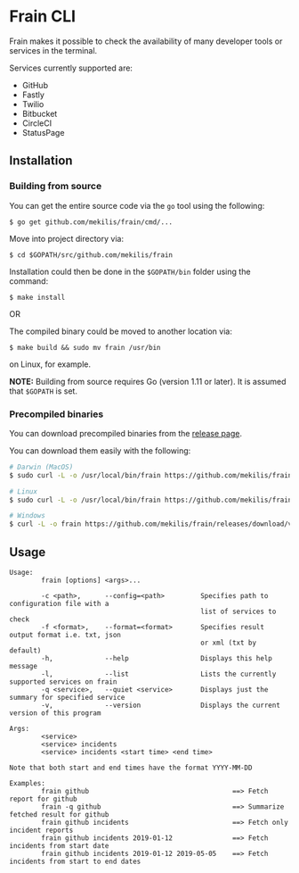 # Frain CLI

Frain makes it possible to check the availability of many developer tools or services in the terminal.

Services currently supported are:
* GitHub
* Fastly
* Twilio
* Bitbucket
* CircleCI
* StatusPage

## Installation

### Building from source
You can get the entire source code via the `go` tool using the following:

`$ go get github.com/mekilis/frain/cmd/...`

Move into project directory via:

`$ cd $GOPATH/src/github.com/mekilis/frain`

Installation could then be done in the `$GOPATH/bin` folder using the command:

`$ make install`

OR

The compiled binary could be moved to another location via:

`$ make build && sudo mv frain /usr/bin` 

on Linux, for example.

**NOTE:** Building from source requires Go (version 1.11 or later). It is assumed that `$GOPATH` is set.

### Precompiled binaries
You can download precompiled binaries from the [release page](https://github.com/mekilis/frain/releases).

You can download them easily with the following:

```bash
# Darwin (MacOS)
$ sudo curl -L -o /usr/local/bin/frain https://github.com/mekilis/frain/releases/download/v0.1.0/frain-v0.1.0-darwin-amd64 && sudo chmod +x /usr/local/bin/frain

# Linux
$ sudo curl -L -o /usr/local/bin/frain https://github.com/mekilis/frain/releases/download/v0.1.0/frain-v0.1.0-linux-amd64 && sudo chmod +x /usr/local/bin/frain

# Windows
$ curl -L -o frain https://github.com/mekilis/frain/releases/download/v0.1.0/frain-v0.1.0-windows-amd64.exe
```


## Usage
```
Usage:
        frain [options] <args>...

        -c <path>,      --config=<path>         Specifies path to configuration file with a
                                                list of services to check
        -f <format>,    --format=<format>       Specifies result output format i.e. txt, json
                                                or xml (txt by default)
        -h,             --help                  Displays this help message
        -l,             --list                  Lists the currently supported services on frain
        -q <service>,   --quiet <service>       Displays just the summary for specified service
        -v,             --version               Displays the current version of this program

Args:
        <service>
        <service> incidents
        <service> incidents <start time> <end time>

Note that both start and end times have the format YYYY-MM-DD

Examples:
        frain github                                    ==> Fetch report for github
        frain -q github                                 ==> Summarize fetched result for github
        frain github incidents                          ==> Fetch only incident reports
        frain github incidents 2019-01-12               ==> Fetch incidents from start date
        frain github incidents 2019-01-12 2019-05-05    ==> Fetch incidents from start to end dates
```

